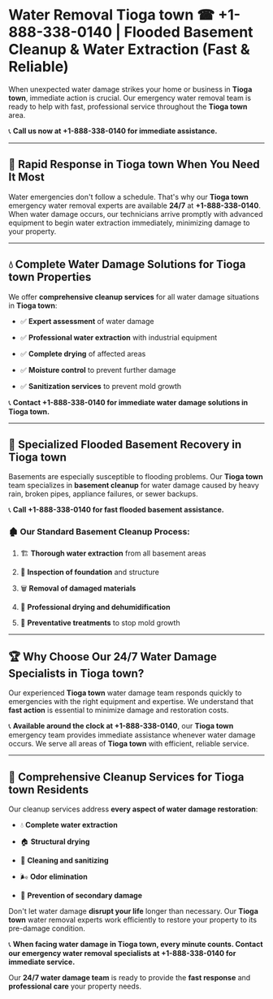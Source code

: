 # Water Removal Tioga town ☎ +1-888-338-0140 | Flooded Basement Cleanup & Water Extraction (Fast & Reliable)

When unexpected water damage strikes your home or business in **Tioga town**, immediate action is crucial. Our emergency water removal team is ready to help with fast, professional service throughout the **Tioga town** area. 

📞 **Call us now at +1-888-338-0140 for immediate assistance.**
---
## 🚀 Rapid Response in Tioga town When You Need It Most
Water emergencies don't follow a schedule. That's why our **Tioga town** emergency water removal experts are available **24/7** at **+1-888-338-0140**. When water damage occurs, our technicians arrive promptly with advanced equipment to begin water extraction immediately, minimizing damage to your property.
---
## 💧 Complete Water Damage Solutions for Tioga town Properties
We offer **comprehensive cleanup services** for all water damage situations in **Tioga town**:
- ✅ **Expert assessment** of water damage  
- ✅ **Professional water extraction** with industrial equipment  
- ✅ **Complete drying** of affected areas  
- ✅ **Moisture control** to prevent further damage  
- ✅ **Sanitization services** to prevent mold growth  
📞 **Contact +1-888-338-0140 for immediate water damage solutions in Tioga town.**
---
## 🌊 Specialized Flooded Basement Recovery in Tioga town
Basements are especially susceptible to flooding problems. Our **Tioga town** team specializes in **basement cleanup** for water damage caused by heavy rain, broken pipes, appliance failures, or sewer backups. 
📞 **Call +1-888-338-0140 for fast flooded basement assistance.**
### 🏚️ Our Standard Basement Cleanup Process:
1. 🏗️ **Thorough water extraction** from all basement areas  
2. 🔎 **Inspection of foundation** and structure  
3. 🗑️ **Removal of damaged materials**  
4. 💨 **Professional drying and dehumidification**  
5. 🚫 **Preventative treatments** to stop mold growth  
---
## 🏆 Why Choose Our 24/7 Water Damage Specialists in Tioga town?
Our experienced **Tioga town** water damage team responds quickly to emergencies with the right equipment and expertise. We understand that **fast action** is essential to minimize damage and restoration costs.
📞 **Available around the clock at +1-888-338-0140**, our **Tioga town** emergency team provides immediate assistance whenever water damage occurs. We serve all areas of **Tioga town** with efficient, reliable service.
---
## 🧹 Comprehensive Cleanup Services for Tioga town Residents
Our cleanup services address **every aspect of water damage restoration**:
- 💧 **Complete water extraction**  
- 🏠 **Structural drying**  
- 🧼 **Cleaning and sanitizing**  
- 🌬️ **Odor elimination**  
- 🚫 **Prevention of secondary damage**  
Don't let water damage **disrupt your life** longer than necessary. Our **Tioga town** water removal experts work efficiently to restore your property to its pre-damage condition.
📞 **When facing water damage in Tioga town, every minute counts. Contact our emergency water removal specialists at +1-888-338-0140 for immediate service.**
Our **24/7 water damage team** is ready to provide the **fast response** and **professional care** your property needs.
